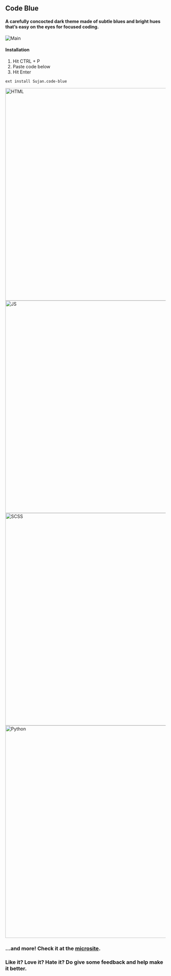 ## Code Blue
#### A carefully concocted dark theme made of subtle blues and bright hues that’s easy on the eyes for focused coding.

![Main](https://i.imgur.com/JLCnwvi.jpg)

#### Installation
1. Hit CTRL + P
2. Paste code below
3. Hit Enter

```
ext install Sujan.code-blue
```

<img src="https://i.imgur.com/Li3Aa1Y.png" alt="HTML" width="667px"/>
<img src="https://i.imgur.com/YVWPJy5.png" alt="JS" width="667px"/>
<img src="https://i.imgur.com/fashrtw.png" alt="SCSS" width="667px"/>
<img src="https://i.imgur.com/FOLGsyV.png" alt="Python" width="667px"/>

### ...and more! Check it at the [microsite](http://sujansundareswaran.com/code-blue/).

### Like it? Love it? Hate it? Do give some feedback and help make it better.
